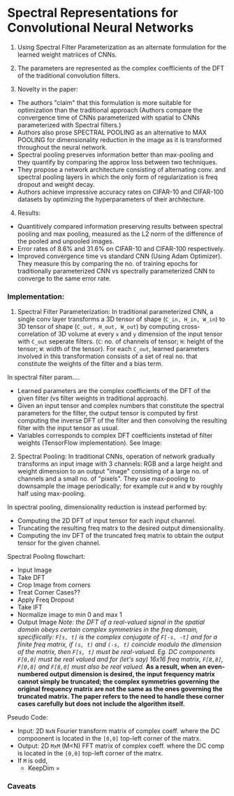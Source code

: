 # Spectral Representations for Convolutional Neural Networks


1. Using Spectral Filter Parameterization as an alternate formulation for the learned weight matriices of CNNs.
2. The parameters are represented as the complex coefficients of the DFT of the traditional convolution filters.

3. Novelty in the paper:
- The authors "claim" that this formulation is more suitable for optimization than the traditional approach (Authors compare the convergence time of CNNs parameterized with spatial to CNNs parameterized with Spectral filters.)
- Authors also prose SPECTRAL POOLING as an alternative to MAX POOLING for dimensionality reduction in the image as it is transformed throughout the neural network. 
- Spectral pooling preserves information better than max-pooling and they quantify by comparing the approx loss between two techniques.
- They propose a network architecture consisting of alternating conv. and spectral pooling layers in which the only form of regularization is freq dropout and weight decay. 
- Authors achieve impressive accuracy rates on CIFAR-10 and CIFAR-100 datasets by optimizing the hyperparameters of their architecture.

4. Results: 
- Quantitively compared information preserving results between spectral pooling and max pooling, measured as the L2 norm of the difference of the pooled and unpooled images.
- Error rates of 8.6% and 31.6% on CIFAR-10 and CIFAR-100 respectively. 
- Improved convergence time vs standard CNN (Using Adam Optimizer). They measure this by comparing the no. of training epochs for traditionally parameterized CNN vs spectrally parameterized CNN to converge to the same error rate.

### Implementation:
1. Spectral Filter Parameterization:
In traditional parameterized CNN, a single conv layer transforms a 3D tensor of shape (`C_in, H_in, W_in`) to 3D tensor of shape (`C_out, H_out, W_out`) by computing cross-correlation of 3D volume at every `x` and `y` dimension of the input tensor with `C_out` seperate filters. (`C`: no. of channels of tensor; `H`: height of the tensor; `W`: width of the tensor). For each `C_out`, learned parameters involved in this transformation consists of a set of real no. that constitute the weights of the filter and a bias term.

In spectral filter param....
- Learned parameters are the complex coefficients of the DFT of the given filter (vs filter weights in traditional approach).
- Given an input tensor and complex numbers that constitute the spectral parameters for the filter, the output tensor is computed by first computing the inverse DFT of the filter and then convolving the resulting filter with the input tensor as usual. 
- Variables corresponds to complex DFT coefficients instetad of filter weights (TensorFlow implementation).
See Image: []()

2. Spectral Pooling:
In traditional CNNs, operation of network gradually transforms an input image with 3 channels: RGB and a large height and weight dimension to an output "image" consisting of a large no. of channels and a small no. of "pixels". They use max-pooling to downsample the image periodically; for example cut `H` and `W` by roughly half using max-pooling. 

In spectral pooling, dimensionality reduction is instead performed by:
- Computing the 2D DFT of input tensor for each input channel.
- Truncating the resulting freq matrx to the desired output dimensionality.
- Computing the inv DFT of the truncated freq matrix to obtain the output tensor for the given channel.

Spectral Pooling flowchart:
- Input Image 
- Take DFT 
- Crop Image from corners
- Treat Corner Cases?? 
- Apply Freq Dropout
- Take IFT
- Normalize image to min 0 and max 1
- Output Image
*Note: the DFT of a real-valued signal in the spatial domain obeys certain complex symmetries in the freq domain, specifiically: `F[s, t]` is the complex conjugate of `F[-s, -t]` and for a finite freq matrix, if `(s, t)` and `(-s, t)` coincide modulo the dimension of the matrix, then `F[s, t]` must be real-valued. Eg. DC components `F[0,0]` must be real valued and for (let's say) 16x16 freq matrix, `F[8,8]`, `F[0,8]` and `F[8,0]` must also be real valued.*
**As a result, when an even-numbered output dimension is desired, the input frequency matrix cannot simply be truncated; the complex symmetries governing the original frequency matrix are not the same as the ones governing the truncated matrix. The paper refers to the need to handle these corner cases carefully but does not include the algorithm itself.**

Pseudo Code: 
- Input: 2D `NxN` Fourier transform matrix of complex coeff. where the DC compoonent is located in the `[0,0]` top-left corner of the matrx.
- Output: 2D `MxM` (M<N) FFT matrix of complex coeff. where the DC comp is located in the `[0,0]` top-left corner of the matrx.
- If `M` is odd, 
  - KeepDim = 

### Caveats
